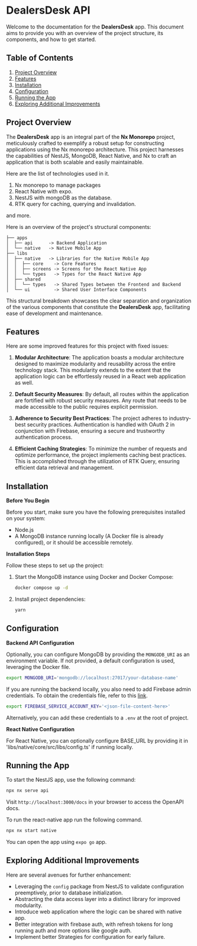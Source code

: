 # DealersDesk API

Welcome to the documentation for the **DealersDesk** app. This document aims to provide you with an overview of the project structure, its components, and how to get started.

## Table of Contents

1. [Project Overview](#project-overview)
2. [Features](#features)
3. [Installation](#installation)
4. [Configuration](#configuration)
5. [Running the App](#running-the-app)
6. [Exploring Additional Improvements](#exploring-additional-improvements)

## Project Overview

The **DealersDesk** app is an integral part of the **Nx Monorepo** project, meticulously crafted to exemplify a robust setup for constructing applications using the Nx monorepo architecture. This project harnesses the capabilities of NestJS, MongoDB, React Native, and Nx to craft an application that is both scalable and easily maintainable.

Here are the list of technologies used in it.

1. Nx monorepo to manage packages
2. React Native with expo.
3. NestJS with mongoDB as the database.
4. RTK query for caching, querying and invalidation.

and more.

Here is an overview of the project's structural components:

```
├── apps
│  ├── api      -> Backend Application
│  └── native   -> Native Mobile App
├── libs
│  ├── native   -> Libraries for the Native Mobile App
│  │  ├── core    -> Core Features
│  │  ├── screens -> Screens for the React Native App
│  │  └── types   -> Types for the React Native App
│  ├── shared
│  │  └── types   -> Shared Types between the Frontend and Backend
│  └── ui         -> Shared User Interface Components
```

This structural breakdown showcases the clear separation and organization of the various components that constitute the **DealersDesk** app, facilitating ease of development and maintenance.

## Features
Here are some improved features for this project with fixed issues:

1. **Modular Architecture**: The application boasts a modular architecture designed to maximize modularity and reusability across the entire technology stack. This modularity extends to the extent that the application logic can be effortlessly reused in a React web application as well.

2. **Default Security Measures**: By default, all routes within the application are fortified with robust security measures. Any route that needs to be made accessible to the public requires explicit permission.

3. **Adherence to Security Best Practices**: The project adheres to industry-best security practices. Authentication is handled with OAuth 2 in conjunction with Firebase, ensuring a secure and trustworthy authentication process.

4. **Efficient Caching Strategies**: To minimize the number of requests and optimize performance, the project implements caching best practices. This is accomplished through the utilization of RTK Query, ensuring efficient data retrieval and management.

## Installation

**Before You Begin**

Before you start, make sure you have the following prerequisites installed on your system:

- Node.js
- A MongoDB instance running locally (A Docker file is already configured), or it should be accessible remotely.

**Installation Steps**

Follow these steps to set up the project:

1. Start the MongoDB instance using Docker and Docker Compose:

   ```bash
   docker compose up -d
   ```

2. Install project dependencies:

   ```bash
   yarn
   ```

## Configuration

**Backend API Configuration**

Optionally, you can configure MongoDB by providing the `MONGODB_URI` as an environment variable. If not provided, a default configuration is used, leveraging the Docker file.

```bash
export MONGODB_URI='mongodb://localhost:27017/your-database-name'
```

If you are running the backend locally, you also need to add Firebase admin credentials. To obtain the credentials file, refer to this [link](https://console.firebase.google.com/project/_/settings/serviceaccounts/adminsdk).

```bash
export FIREBASE_SERVICE_ACCOUNT_KEY='<json-file-content-here>'
```

Alternatively, you can add these credentials to a `.env` at the root of project.

**React Native Configuration**

For React Native, you can optionally configure BASE_URL by providing it in 'libs/native/core/src/libs/config.ts' if running locally.

## Running the App

To start the NestJS app, use the following command:

```bash
npx nx serve api
```
Visit `http://localhost:3000/docs` in your browser to access the OpenAPI docs.

To run the react-native app run the following command.

```bash
npx nx start native
```

You can open the app using `expo go` app.

## Exploring Additional Improvements
Here are several avenues for further enhancement:

- Leveraging the `config` package from NestJS to validate configuration preemptively, prior to database initialization.
- Abstracting the data access layer into a distinct library for improved modularity.
- Introduce web application where the logic can be shared with native app.
- Better integration with firebase auth, with refresh tokens for long running auth and more options like google auth.
- Implement better Strategies for configuration for early failure.


